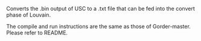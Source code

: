 Converts the .bin output of USC to a .txt file that can be fed into the convert phase of Louvain. 

The compile and run instructions are the same as those of Gorder-master. Please refer to README. 
